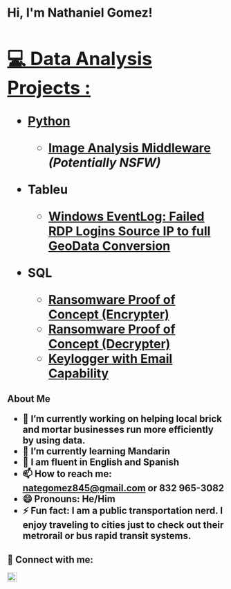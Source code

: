 <h1>Hi, I'm Nathaniel Gomez! <br/><a href="https://github.com/nategomez832/Nathaniel-Gomez-Resume-Data-Analyst/edit/main/README.md)</a>, <a href="https//www.linkedin.com/in/nathaniel-gomez-29952128l</a>
<h2> 💻 Data Analysis Projects :</h2>


- <b>Python</b>
   - [Image Analysis Middleware](https://github.com/joshmadakor1/4chan-Image-Analysis-Middleware-C964) <b><i>(Potentially NSFW)</b></i>

- <b>Tableu</b>
   - [Windows EventLog: Failed RDP Logins Source IP to full GeoData Conversion](https://github.com/joshmadakor1/Sentinel-Lab)


- <b>SQL</b>
   - [Ransomware Proof of Concept (Encrypter)](https://github.com/joshmadakor1/EncrypterPOC)
   - [Ransomware Proof of Concept (Decrypter)](https://github.com/joshmadakor1/DecrypterPOC)
   - [Keylogger with Email Capability](https://github.com/joshmadakor1/Key-Logger-With-Email)


<h2>


About Me 
- 🔭 I’m currently working on helping local brick and mortar businesses run more efficiently by using data.
- 🌱 I’m currently learning Mandarin
- 💬 I am fluent in English and Spanish
- 📫 How to reach me: nategomez845@gmail.com or 832 965-3082
- 😄 Pronouns: He/Him
- ⚡ Fun fact: I am a public transportation nerd. I enjoy traveling to cities just to check out their metrorail or bus rapid transit systems.



<h2> 🤳 Connect with me:</h2>

[<img align="left" alt="Nathaniel Gomez | LinkedIn" width="22px" src="https://cdn.jsdelivr.net/npm/simple-icons@v3/icons/linkedin.svg" />][linkedin]



[linkedin]: https://linkedin.com/in/nathaniel-gomez-29952128
<!--
**NathanielGomezResume** is a ✨ _special_ ✨ repository because its `README.md` (this file) appears on your GitHub profile.

Here are some ideas to get you started:


-->
